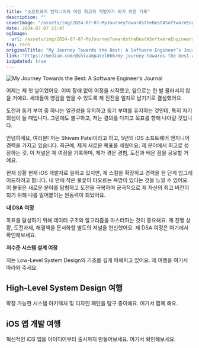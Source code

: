 ```yaml
---
title: "소프트웨어 엔지니어의 여정 최고의 개발자가 되기 위한 기록"
description: ""
coverImage: "/assets/img/2024-07-07-MyJourneyTowardstheBestASoftwareEngineersJournal_0.png"
date: 2024-07-07 23:47
ogImage: 
  url: /assets/img/2024-07-07-MyJourneyTowardstheBestASoftwareEngineersJournal_0.png
tag: Tech
originalTitle: "My Journey Towards the Best: A Software Engineer’s Journal"
link: "https://medium.com/@shivampatel066/my-journey-towards-the-best-a-software-engineers-journal-455ceee6a568"
isUpdated: true
---
```





![My Journey Towards the Best: A Software Engineer's Journal](/assets/img/2024-07-07-MyJourneyTowardstheBestASoftwareEngineersJournal_0.png)

어제는 제 첫 날이었어요. 이미 장애 없이 여정을 시작했고, 앞으로는 한 발 물러서지 않을 거예요. 세대들이 영감을 얻을 수 있도록 제 진전을 일지로 남기기로 결심했어요.

도전과 동기 부여 중 하나는 일관성을 유지하고 동기 부여를 유지하는 것인데, 특히 자기 의심이 들 때입니다. 그럼에도 불구하고, 저는 결의를 다지고 목표를 향해 나아갈 것입니다.

안녕하세요, 여러분! 저는 Shivam Patel이라고 하고, 5년의 iOS 소프트웨어 엔지니어 경력을 가지고 있습니다. 최근에, 제게 새로운 목표를 세웠어요: 제 분야에서 최고로 성장하는 것. 이 저널은 제 여정을 기록하며, 제가 겪은 경험, 도전과 배운 점을 공유할 거예요.

<div class="content-ad"></div>

현재 상황
현재 iOS 개발자로 일하고 있지만, 제 스킬을 확장하고 경력을 한 단계 업그레이드하려고 합니다. 내 안에 작은 불꽃이 타오르는 욕망이 있다는 것을 느낄 수 있어요. 이 불꽃은 새로운 분야를 탐험하고 도전을 극복하며 궁극적으로 제 자신의 최고 버전이 되기 위해 나를 밀어붙이는 원동력이 되었어요.

**내 DSA 여정**

목표를 달성하기 위해 데이터 구조와 알고리즘을 마스터하는 것이 중요해요. 제 진행 상황, 도전과제, 해결책을 문서화할 별도의 저널을 헌신했어요. 제 DSA 여정은 여기에서 확인해보세요.

**저수준 시스템 설계 여정**

<div class="content-ad"></div>

저는 Low-Level System Design의 기초를 깊게 파헤치고 있어요. 제 여행을 여기서 따라와 주세요.

## High-Level System Design 여행

확장 가능한 시스템 아키텍처 및 디자인 패턴을 탐구 중이에요. 여기서 함께 해요.

## iOS 앱 개발 여행

<div class="content-ad"></div>

혁신적인 iOS 앱을 아이디어부터 출시까지 만들어보세요. 여기서 확인해보세요.